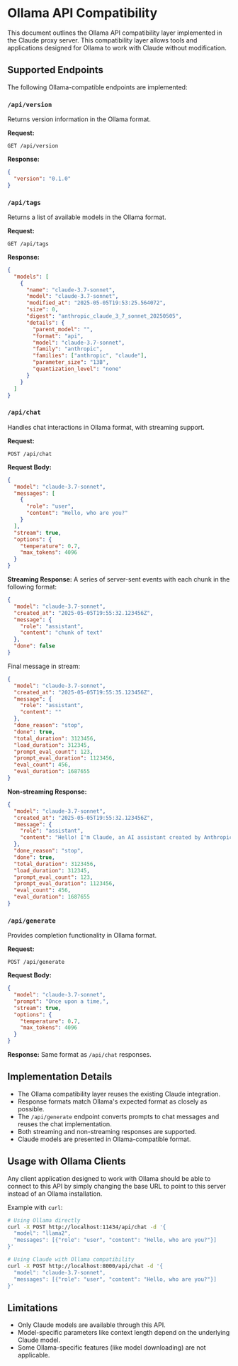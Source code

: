 # Ollama API Compatibility

This document outlines the Ollama API compatibility layer implemented in the Claude proxy server. This compatibility layer allows tools and applications designed for Ollama to work with Claude without modification.

## Supported Endpoints

The following Ollama-compatible endpoints are implemented:

### `/api/version`

Returns version information in the Ollama format.

**Request:**
```http
GET /api/version
```

**Response:**
```json
{
  "version": "0.1.0"
}
```

### `/api/tags`

Returns a list of available models in the Ollama format.

**Request:**
```http
GET /api/tags
```

**Response:**
```json
{
  "models": [
    {
      "name": "claude-3.7-sonnet",
      "model": "claude-3.7-sonnet",
      "modified_at": "2025-05-05T19:53:25.564072",
      "size": 0,
      "digest": "anthropic_claude_3_7_sonnet_20250505",
      "details": {
        "parent_model": "",
        "format": "api",
        "model": "claude-3.7-sonnet",
        "family": "anthropic",
        "families": ["anthropic", "claude"],
        "parameter_size": "13B",
        "quantization_level": "none"
      }
    }
  ]
}
```

### `/api/chat`

Handles chat interactions in Ollama format, with streaming support.

**Request:**
```http
POST /api/chat
```

**Request Body:**
```json
{
  "model": "claude-3.7-sonnet",
  "messages": [
    {
      "role": "user",
      "content": "Hello, who are you?"
    }
  ],
  "stream": true,
  "options": {
    "temperature": 0.7,
    "max_tokens": 4096
  }
}
```

**Streaming Response:**
A series of server-sent events with each chunk in the following format:

```json
{
  "model": "claude-3.7-sonnet",
  "created_at": "2025-05-05T19:55:32.123456Z",
  "message": {
    "role": "assistant",
    "content": "chunk of text"
  },
  "done": false
}
```

Final message in stream:

```json
{
  "model": "claude-3.7-sonnet",
  "created_at": "2025-05-05T19:55:35.123456Z",
  "message": {
    "role": "assistant",
    "content": ""
  },
  "done_reason": "stop",
  "done": true,
  "total_duration": 3123456,
  "load_duration": 312345,
  "prompt_eval_count": 123,
  "prompt_eval_duration": 1123456,
  "eval_count": 456,
  "eval_duration": 1687655
}
```

**Non-streaming Response:**
```json
{
  "model": "claude-3.7-sonnet",
  "created_at": "2025-05-05T19:55:32.123456Z",
  "message": {
    "role": "assistant",
    "content": "Hello! I'm Claude, an AI assistant created by Anthropic to be helpful, harmless, and honest. I'm designed to assist with a wide variety of tasks including answering questions, generating creative content, helping with writing and research, and much more. How can I help you today?"
  },
  "done_reason": "stop",
  "done": true,
  "total_duration": 3123456,
  "load_duration": 312345,
  "prompt_eval_count": 123,
  "prompt_eval_duration": 1123456,
  "eval_count": 456,
  "eval_duration": 1687655
}
```

### `/api/generate`

Provides completion functionality in Ollama format.

**Request:**
```http
POST /api/generate
```

**Request Body:**
```json
{
  "model": "claude-3.7-sonnet",
  "prompt": "Once upon a time,",
  "stream": true,
  "options": {
    "temperature": 0.7,
    "max_tokens": 4096
  }
}
```

**Response:**
Same format as `/api/chat` responses.

## Implementation Details

- The Ollama compatibility layer reuses the existing Claude integration.
- Response formats match Ollama's expected format as closely as possible.
- The `/api/generate` endpoint converts prompts to chat messages and reuses the chat implementation.
- Both streaming and non-streaming responses are supported.
- Claude models are presented in Ollama-compatible format.

## Usage with Ollama Clients

Any client application designed to work with Ollama should be able to connect to this API by simply changing the base URL to point to this server instead of an Ollama installation.

Example with `curl`:

```bash
# Using Ollama directly
curl -X POST http://localhost:11434/api/chat -d '{
  "model": "llama2",
  "messages": [{"role": "user", "content": "Hello, who are you?"}]
}'

# Using Claude with Ollama compatibility
curl -X POST http://localhost:8000/api/chat -d '{
  "model": "claude-3.7-sonnet",
  "messages": [{"role": "user", "content": "Hello, who are you?"}]
}'
```

## Limitations

- Only Claude models are available through this API.
- Model-specific parameters like context length depend on the underlying Claude model.
- Some Ollama-specific features (like model downloading) are not applicable.